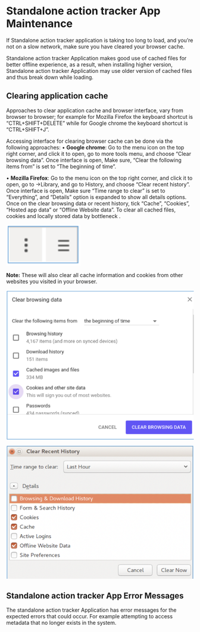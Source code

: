 
# Standalone action tracker App Maintenance

If Standalone action tracker application is taking too long to load, and you’re not on a slow network, make sure you have cleared your browser cache. 

Standalone action tracker Application makes good use of cached files for better offline experience, as a result, when installing higher version, Standalone action tracker Application may use older version of cached files and thus break down while loading. 


## Clearing application cache

Approaches to clear application cache and browser interface, vary from browser to browser; for example for Mozilla Firefox the keyboard shortcut is “CTRL+SHIFT+DELETE” while for Google chrome the keyboard shortcut is “CTRL+SHIFT+J”.

Accessing interface for clearing browser cache can be done via the following approaches: • **Google chrome**​: Go to the menu icon on the top right corner, and click it to open, go to more tools menu, and choose “Clear browsing data”. Once interface is open, Make sure, “Clear the following items from” is set to “The beginning of time”. 				

• **Mozilla Firefox**​: Go to the menu icon on the top right corner, and click it to open, go to ->Library, and go to History, and choose “Clear recent history”. Once interface is open, Make sure “Time range to clear” is set to “Everything”, and “Details” option is expanded to show all details options. Once on the clear browsing data or recent history, tick “Cache”, “Cookies”, “Hosted app data” or “Offline Website data”. To clear all cached files, cookies and locally stored data by bottleneck .	

![Figure 5.1-A: Menu icons in Google chrome and firefox](resources/images/image501.png)


**Note:** These will also clear all cache information and cookies from other websites you visited in your browser. 

![Figure 5.1-B: Google chrome interface for clearing browser cache](resources/images/image502.png)

![Figure 5.1-B: Mozilla firefox interface for clearing browser cache](resources/images/image503.png)

## Standalone action tracker App Error Messages

The standalone action tracker Application has error messages for the expected errors that could occur. For example attempting to access metadata that no longer exists in the system.